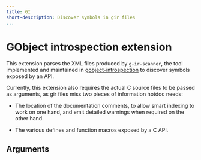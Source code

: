 ```yaml
---
title: GI
short-description: Discover symbols in gir files
...
```


# GObject introspection extension

This extension parses the XML files produced by `g-ir-scanner`, the tool
implemented and maintained in [gobject-introspection] to discover symbols
exposed by an API.

Currently, this extension also requires the actual C source files to be
passed as arguments, as gir files miss two pieces of information hotdoc needs:

* The location of the documentation comments, to allow smart indexing to work on
  one hand, and emit detailed warnings when required on the other hand.

* The various defines and function macros exposed by a C API.

## Arguments



[gobject-introspection]: https://gitlab.gnome.org/GNOME/gobject-introspection
